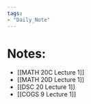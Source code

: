 ```yaml
---  
tags:  
- "Daily_Note"  
---  
```

  
# Notes:  
- [[MATH 20C Lecture 1]]  
- [[MATH 20D Lecture 1]]  
- [[DSC 20 Lecture 1]]  
- [[COGS 9 Lecture 1]]  
